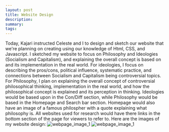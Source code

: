 ```yaml
---
layout: post
title: Website Design
description: 
summary: 
tags: 
---
```

Today, Kajari instructed Celeste and I to design and sketch our website that we're planning on creating using our knowledge of Html, CSS, and Javascript. I sketched my website to focus on Philosophy and Ideologies (Socialism and Capitalism), and explaining the overall concept is based on and its implementation in the real world. For ideologies, I focus on describing the pros/cons, political influence, systematic practice, and connections between Socialism and Capitalism being controversial topics. For Philosophy, I plan on explaining the overall concept of controversial philosophical thinking, implementation in the real world, and how the philosophical concept is explained and its perception in thinking. Ideologies would be based upon in the Con/Diff section, while Philosophy would be based in the Homepage and Search bar section. Homepage would also have an image of a famous philospher with a quote explaining what philosophy is. All websites used for research would have there links in the bottom section of the page for viewers to refer to. Here are the images of my website design: ![webpage_image_1](images/assets/webpage_image_1.jpg) ![webpage_image_1](images/assets/webpage_image_2.jpg)
